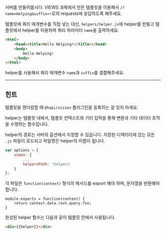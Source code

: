 서버를 만들어봅시다. VIEWS 과제에서 만든 템플릿을 이용해서 `/?name=Helping&suffix=!`로의 requests에 응답하도록 해주세요.

템플릿에 쿼리 매개변수를 직접 넣는 대신, `helpers/helper.js`에 helper를 만들고 템플릿에서 helper를 이용하여 쿼리 파라미터 `name`을 출력하세요.

```html
<html>
    <head><title>Hello Helping!</title></head>
    <body>
        Hello Helping!
    </body>
</html>
```

helper를 사용해서 쿼리 매개변수 `name`과 `suffix`를 결합해주세요.

-----------------------------------------------------------------
## 힌트

템플릿을 렌더링할 때 `@hapi/vision` 플러그인을 등록하는 걸 잊지 마세요.

helper는 템플릿 내에서, 템플릿 컨텍스트와 기타 입력을 통해 변환과 기타 데이터 조작을 수행하는 함수입니다.

helper의 경로는 서버의 옵션에서 지정할 수 있습니다. 지정된 디렉터리에 있는 모든 `.js` 파일이 로드되고 파일명은 helper의 이름이 됩니다.

```js
var options = {
    views: {
        ...
        helpersPath: 'helpers'
    }
};
```

각 파일은 `function(context)` 형식의 메서드를 export 해야 하며, 문자열을 반환해야 합니다.

```
module.exports = function(context) {
    return context.data.root.query.foo;
}
```

완성된 helper 함수는 다음과 같이 템플릿 안에서 사용됩니다.

```html
<div>{{helper}}</div>
```
